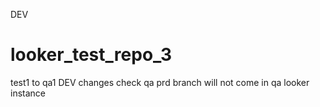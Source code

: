 DEV
# looker_test_repo_3
test1 to qa1
DEV changes check qa prd branch will not come in qa looker instance

